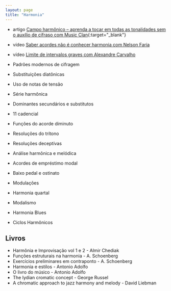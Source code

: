 ```yaml
---
layout: page
title: "Harmonia"
---
```


* <span class="badge badge-success">artigo</span> [Campo harmônico – aprenda a tocar em todas as tonalidades sem o auxílio de cifraso com Music Clan](https://musicclan.com.br/blog/campo-harmonico/){:target="_blank"}
* <span class="badge badge-primary">vídeo</span> [Saber acordes não é conhecer harmonia com Nelson Faria](general/)
* <span class="badge badge-primary">vídeo</span> [Limite de intervalos graves com Alexandre Carvalho](general/limit/)

* Padrões modernos de cifragem
* Substituições diatônicas
* Uso de notas de tensão
* Série harmônica
* Dominantes secundários e substitutos
* 11 cadencial
* Funções do acorde diminuto
* Resoluções do trítono
* Resoluções deceptívas
* Análise harmônica e melódica
* Acordes de empréstimo modal
* Baixo pedal e ostinato
* Modulações
* Harmonia quartal
* Modalismo
* Harmonia Blues
* Ciclos Harmônicos

## Livros

* Harmônia e Improvisação vol 1 e 2 - Almir Chediak
* Funções estruturais na harmonia - A. Schoenberg
* Exercícios preliminares em contraponto - A. Schoenberg
* Harmonia e estilos - Antonio Adolfo
* O livro do músico - Antonio Adolfo
* The lydian cromatic concept - George Russel
* A chromatic approach to jazz harmony and melody - David Liebman
